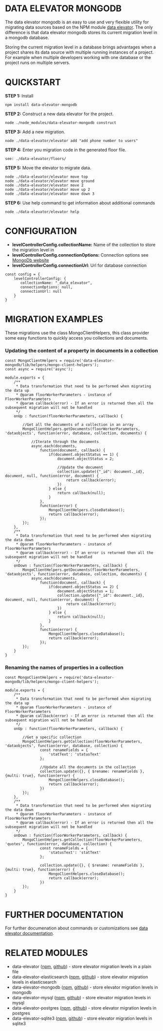 
# DATA ELEVATOR MONGODB #

The data elevator mongodb is an easy to use and very flexible utility for migrating data sources based on the NPM module [data elevator](https://www.npmjs.com/package/data-elevator). The only difference is that data elevator mongodb stores its current migration level in a mongodb database.

Storing the current migration level in a database brings advantages when a project shares its data source with multiple running instances of a project. For example when multiple developers working with one database or the project runs on multiple servers.

# QUICKSTART #

**STEP 1:** Install
```
npm install data-elevator-mongodb
```
**STEP 2:** Construct a new data elevator for the project.
```
node ./node_modules/data-elevator-mongodb construct
```
**STEP 3:** Add a new migration.
```
node ./data-elevator/elevator add "add phone number to users"
```
**STEP 4:** Enter you migration code in the generated floor file.
```
see: ./data-elevator/floors/
```
**STEP 5:** Move the elevator to migrate data.
```
node ./data-elevator/elevator move top
node ./data-elevator/elevator move ground
node ./data-elevator/elevator move 2
node ./data-elevator/elevator move up 2
node ./data-elevator/elevator move down 3
```
**STEP 6:** Use help command to get information about additional commands
```
node ./data-elevator/elevator help
```

# CONFIGURATION #

* **levelControllerConfig.collectionName:** Name of the collection to store the migration level in
* **levelControllerConfig.connectionOptions:** Connection options see [MongoDb website](http://www.mongodb.com) 
* **levelControllerConfig.connectionUrl:** Url for database connection

```
const config = {
    levelControllerConfig: {
       collectionName: "_data_elevator",
       connectionOptions: null,
       connectionUrl: null
    }
}
```
# MIGRATION EXAMPLES #

These migrations use the class MongoClientHelpers, this class provider some easy functions to quickly access you collections and documents.

### Updating the content of a property in documents in a collection ###

```
const MongoClientHelpers = require('data-elevator-mongodb/lib/helpers/mongo-client-helpers');
const async = require('async');

module.exports = {
    /**
     * Data transformation that need to be performed when migrating the data up
     * @param floorWorkerParameters - instance of FloorWorkerParameters
     * @param callback(error) - If an error is returned then all the subsequent migration will not be handled
     */
    onUp : function(floorWorkerParameters, callback) {
        
        //Get all the documents of a collection in an array
        MongoClientHelpers.getDocuments(floorWorkerParameters, 'dataobjects', function(error, database, collection, documents) {

            //Iterate through the documents
            async.each(documents, 
                function(document, callback) {
                    if(document.objectStatus == 1) {
                        document.objectStatus = 2;
                        
                        //Update the document
                        collection.update({"_id": document._id}, document, null, function(error, document) {
                            return callback(error);
                        })
                    } else {
                        return callback(null);
                    }
                }, 
                function(error) {
                    MongoClientHelpers.closeDatabase();
                    return callback(error);
                });
        });
    }, 
    /**
     * Data transformation that need to be performed when migrating the data down
     * @param floorWorkerParameters - instance of FloorWorkerParameters
     * @param callback(error) - If an error is returned then all the subsequent migration will not be handled
     */
    onDown : function(floorWorkerParameters, callback) {
        MongoClientHelpers.getDocuments(floorWorkerParameters, 'dataobjects', function(error, database, collection, documents) {
            async.each(documents, 
                function(document, callback) {
                    if(document.objectStatus == 2) {
                        document.objectStatus = 1;
                        collection.update({"_id": document._id}, document, null, function(error, document) {
                            return callback(error);
                        })
                    } else {
                        return callback(null);
                    }
                }, 
                function(error) {
                    MongoClientHelpers.closeDatabase();
                    return callback(error);
                });
        });
    }
}
```

### Renaming the names of properties in a collection ###

```
const MongoClientHelpers = require('data-elevator-mongodb/lib/helpers/mongo-client-helpers');

module.exports = {
    /**
     * Data transformation that need to be performed when migrating the data up
     * @param floorWorkerParameters - instance of FloorWorkerParameters
     * @param callback(error) - If an error is returned then all the subsequent migration will not be handled
     */
    onUp : function(floorWorkerParameters, callback) {
        
        //Get a specific collection
        MongoClientHelpers.getCollection(floorWorkerParameters, 'dataobjects', function(error, database, collection) {
                const renameFields = {
                    'statText': 'statusText' 
                };

                //Update all the documents in the collection
                collection.update({}, { $rename: renameFields }, {multi: true}, function(error) {
                    MongoClientHelpers.closeDatabase();
                    return callback(error);
                })
        });
    }, 
    /**
     * Data transformation that need to be performed when migrating the data down
     * @param floorWorkerParameters - instance of FloorWorkerParameters
     * @param callback(error) - If an error is returned then all the subsequent migration will not be handled
     */
    onDown : function(floorWorkerParameters, callback) {
        MongoClientHelpers.getCollection(floorWorkerParameters, 'quotes', function(error, database, collection) {
                const renameFields = {
                    'statusText': 'statText' 
                };

                collection.update({}, { $rename: renameFields }, {multi: true}, function(error) {
                    MongoClientHelpers.closeDatabase();
                    return callback(error);
                })
        });
    }
}
```

# FURTHER DOCUMENTATION #

For further documenation about commands or customizations see [data elevator documentation](https://www.npmjs.com/package/data-elevator).

# RELATED MODULES #

* data-elevator ([npm](https://www.npmjs.com/package/data-elevator), [github](https://github.com/marcojonker/data-elevator.git)) - store elevator migration levels in a plain file
* data-elevator-elasticsearch ([npm](https://www.npmjs.com/package/data-elevator-elasticsearch), [github](https://github.com/marcojonker/data-elevator-elasticsearch.git)) - store elevator migration levels in elasticsearch
* data-elevator-mongodb ([npm](https://www.npmjs.com/package/data-elevator-mongodb), [github](https://github.com/marcojonker/data-elevator-mongodb.git)) - store elevator migration levels in mongodb
* data-elevator-mysql ([npm](https://www.npmjs.com/package/data-elevator-mysql), [github](https://github.com/marcojonker/data-elevator-mysql.git)) - store elevator migration levels in mysql
* data-elevator-postgres ([npm](https://www.npmjs.com/package/data-elevator-postgres), [github](https://github.com/marcojonker/data-elevator-postgres.git)) - store elevator migration levels in postgres
* data-elevator-sqlite3 ([npm](https://www.npmjs.com/package/data-elevator-sqlite3), [github](https://github.com/marcojonker/data-elevator-sqlite3.git)) - store elevator migration levels in sqlite3
